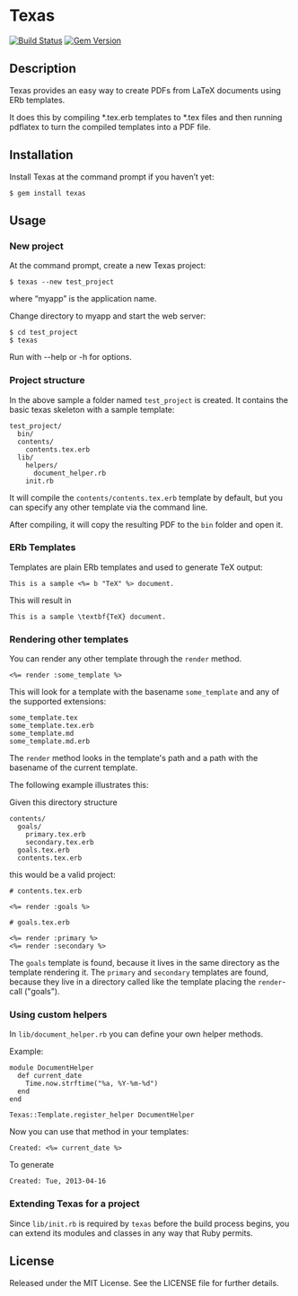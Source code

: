 # Texas

[![Build Status](https://travis-ci.org/rrrene/texas.png?branch=master)](https://travis-ci.org/rrrene/texas) [![Gem Version](https://badge.fury.io/rb/texas.png)](http://badge.fury.io/rb/texas)

## Description

Texas provides an easy way to create PDFs from LaTeX documents using ERb templates.

It does this by compiling *.tex.erb templates to *.tex files and then running pdflatex to turn the compiled templates into a PDF file.



## Installation

Install Texas at the command prompt if you haven’t yet:

    $ gem install texas



## Usage

### New project

At the command prompt, create a new Texas project:

    $ texas --new test_project
    
where “myapp” is the application name.

Change directory to myapp and start the web server:

    $ cd test_project
    $ texas
    
Run with --help or -h for options.



### Project structure    
  
In the above sample a folder named `test_project` is created. It contains the basic texas skeleton with a sample template:

    test_project/
      bin/
      contents/
        contents.tex.erb
      lib/
        helpers/
          document_helper.rb
        init.rb

It will compile the `contents/contents.tex.erb` template by default, but you can specify any other template via the command line. 

After compiling, it will copy the resulting PDF to the `bin` folder and open it.



### ERb Templates

Templates are plain ERb templates and used to generate TeX output:

    This is a sample <%= b "TeX" %> document.

This will result in 

    This is a sample \textbf{TeX} document.



### Rendering other templates

You can render any other template through the `render` method.

    <%= render :some_template %>

This will look for a template with the basename `some_template` and any of the supported extensions:

    some_template.tex
    some_template.tex.erb
    some_template.md
    some_template.md.erb

The `render` method looks in the template's path and a path with the basename of the current template.

The following example illustrates this:

Given this directory structure

    contents/
      goals/
        primary.tex.erb
        secondary.tex.erb
      goals.tex.erb
      contents.tex.erb

this would be a valid project:

    # contents.tex.erb

    <%= render :goals %>

    # goals.tex.erb

    <%= render :primary %>
    <%= render :secondary %>

The `goals` template is found, because it lives in the same directory as the template rendering it. The `primary` and `secondary` templates are found, because they live in a directory called like the template placing the `render`-call ("goals").



### Using custom helpers

In `lib/document_helper.rb` you can define your own helper methods.

Example:

    module DocumentHelper
      def current_date
        Time.now.strftime("%a, %Y-%m-%d")
      end
    end

    Texas::Template.register_helper DocumentHelper

Now you can use that method in your templates:

    Created: <%= current_date %>

To generate

    Created: Tue, 2013-04-16



### Extending Texas for a project

Since `lib/init.rb` is required by `texas` before the build process begins, you can extend its modules and classes in any way that Ruby permits.



## License

Released under the MIT License. See the LICENSE file for further details.
